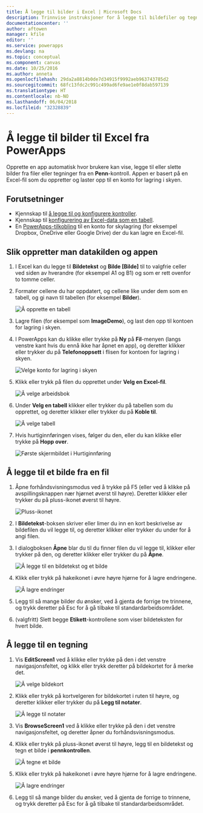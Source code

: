 ```yaml
---
title: Å legge til bilder i Excel | Microsoft Docs
description: Trinnvise instruksjoner for å legge til bildefiler og tegninger med penn til Excel i en konto for lagring i skyen
documentationcenter: ''
author: aftowen
manager: kfile
editor: ''
ms.service: powerapps
ms.devlang: na
ms.topic: conceptual
ms.component: canvas
ms.date: 10/25/2016
ms.author: anneta
ms.openlocfilehash: 29da2a8814b0de7d34915f9992aeb963743785d2
ms.sourcegitcommit: 68fc13fdc2c991c499ad6fe9ae1e0f8dab597139
ms.translationtype: HT
ms.contentlocale: nb-NO
ms.lasthandoff: 06/04/2018
ms.locfileid: "32328839"
---
```

# <a name="add-images-to-excel-from-powerapps"></a>Å legge til bilder til Excel fra PowerApps
Opprette en app automatisk hvor brukere kan vise, legge til eller slette bilder fra filer eller tegninger fra en **Penn**-kontroll. Appen er basert på en Excel-fil som du oppretter og laster opp til en konto for lagring i skyen.

## <a name="prerequisites"></a>Forutsetninger

* Kjennskap til [å legge til og konfigurere kontroller](add-configure-controls.md).
* Kjennskap til [konfigurering av Excel-data som en tabell](https://support.office.com/article/Format-an-Excel-table-6789619F-C889-495C-99C2-2F971C0E2370?ui=en-US&rs=en-US&ad=US).
* En [PowerApps-tilkobling](add-data-connection.md) til en konto for skylagring (for eksempel Dropbox, OneDrive eller Google Drive) der du kan lagre en Excel-fil.

## <a name="create-the-data-source-and-the-app"></a>Slik oppretter man datakilden og appen
1. I Excel kan du legge til **Bildetekst** og **Bilde [Bilde]** til to valgfrie celler ved siden av hverandre (for eksempel A1 og B1) og som er rett ovenfor to tomme celler.
2. Formater cellene du har oppdatert, og cellene like under dem som en tabell, og gi navn til tabellen (for eksempel **Bilder**).
   
    ![Å opprette en tabell](./media/add-images-to-excel/create-table.png)
3. Lagre filen (for eksempel som **ImageDemo**), og last den opp til kontoen for lagring i skyen.
4. I PowerApps kan du klikke eller trykke på **Ny** på **Fil**-menyen (langs venstre kant hvis du ennå ikke har åpnet en app), og deretter klikker eller trykker du på **Telefonoppsett** i flisen for kontoen for lagring i skyen.
   
    ![Velge konto for lagring i skyen](./media/add-images-to-excel/select-account.png)
5. Klikk eller trykk på filen du opprettet under **Velg en Excel-fil**.
   
    ![Å velge arbeidsbok](./media/add-images-to-excel/select-workbook.png)
6. Under **Velg en tabell** klikker eller trykker du på tabellen som du opprettet, og deretter klikker eller trykker du på **Koble til**.
   
    ![Å velge tabell](./media/add-images-to-excel/select-table.png)
7. Hvis hurtiginnføringen vises, følger du den, eller du kan klikke eller trykke på **Hopp over**.
   
    ![Første skjermbildet i Hurtiginnføring](./media/add-images-to-excel/quick-tour.png)

## <a name="add-an-image-from-a-file"></a>Å legge til et bilde fra en fil
1. Åpne forhåndsvisningsmodus ved å trykke på F5 (eller ved å klikke på avspillingsknappen nær hjørnet øverst til høyre). Deretter klikker eller trykker du på pluss-ikonet øverst til høyre.
   
    ![Pluss-ikonet](./media/add-images-to-excel/plus-icon.png)
2. I **Bildetekst**-boksen skriver eller limer du inn en kort beskrivelse av bildefilen du vil legge til, og deretter klikker eller trykker du under for å angi filen.
3. I dialogboksen **Åpne** blar du til du finner filen du vil legge til, klikker eller trykker på den, og deretter klikker eller trykker du på **Åpne**.
   
    ![Å legge til en bildetekst og et bilde](./media/add-images-to-excel/add-image.png)
4. Klikk eller trykk på hakeikonet i øvre høyre hjørne for å lagre endringene.
   
    ![Å lagre endringer](./media/add-images-to-excel/checkmark-icon.png)
5. Legg til så mange bilder du ønsker, ved å gjenta de forrige tre trinnene, og trykk deretter på Esc for å gå tilbake til standardarbeidsområdet.
6. (valgfritt) Slett begge **Etikett**-kontrollene som viser bildeteksten for hvert bilde.

## <a name="add-a-drawing"></a>Å legge til en tegning
1. Vis **EditScreen1** ved å klikke eller trykke på den i det venstre navigasjonsfeltet, og klikk eller trykk deretter på bildekortet for å merke det.
   
    ![Å velge bildekort](./media/add-images-to-excel/select-card.png)
2. Klikk eller trykk på kortvelgeren for bildekortet i ruten til høyre, og deretter klikker eller trykker du på **Legg til notater**.
   
    ![Å legge til notater](./media/add-images-to-excel/add-notes.png)
3. Vis **BrowseScreen1** ved å klikke eller trykke på den i det venstre navigasjonsfeltet, og deretter åpner du forhåndsvisningsmodus.
4. Klikk eller trykk på pluss-ikonet øverst til høyre, legg til en bildetekst og tegn et bilde i **pennkontrollen**.
   
    ![Å tegne et bilde](./media/add-images-to-excel/draw-picture.png)
5. Klikk eller trykk på hakeikonet i øvre høyre hjørne for å lagre endringene.
   
    ![Å lagre endringer](./media/add-images-to-excel/checkmark-icon.png)
6. Legg til så mange bilder du ønsker, ved å gjenta de forrige to trinnene, og trykk deretter på Esc for å gå tilbake til standardarbeidsområdet.

